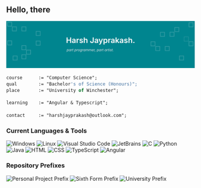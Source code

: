 ## Hello, there

![Banner](banner-2408.png)

```pas
course      := "Computer Science";
qual        := "Bachelor's of Science (Honours)";
place       := "University of Winchester";

learning    := "Angular & Typescript";

contact     := "harshjayprakash@outlook.com";
```

### Current Languages & Tools

![Windows](https://img.shields.io/badge/-Windows%20NT-00585f?logo=windows&logoColor=ffffff&style=flat-square)
![Linux](https://img.shields.io/badge/-Linux-00585f?logo=linux&logoColor=ffffff&style=flat-square)
![Visual Studio Code](https://img.shields.io/badge/-Visual%20Studio%20Code-00585f?logo=visual-studio-code&logoColor=ffffff&style=flat-square)
![JetBrains](https://img.shields.io/badge/-JetBrains-00585f?logo=jetbrains&logoColor=ffffff&style=flat-square)
![C](https://img.shields.io/badge/-C-00585f?logo=c&logoColor=ffffff&style=flat-square)
![Python](https://img.shields.io/badge/-Python-00585f?logo=python&logoColor=ffffff&style=flat-square)
![Java](https://img.shields.io/badge/-Java-00585f?logo=openjdk&logoColor=ffffff&style=flat-square)
![HTML](https://img.shields.io/badge/-HTML-00585f?logo=html5&logoColor=ffffff&style=flat-square)
![CSS](https://img.shields.io/badge/-CSS-00585f?logo=css3&logoColor=ffffff&style=flat-square)
![TypeScript](https://img.shields.io/badge/-Typescript-00585f?logo=typescript&logoColor=ffffff&style=flat-square)
![Angular](https://img.shields.io/badge/-Angular-00585f?logo=angular&logoColor=ffffff&style=flat-square)

### Repository Prefixes

![Personal Project Prefix](https://img.shields.io/badge/HX_-Personal%20Project-00585f?style=flat-square)
![Sixth Form Prefix](https://img.shields.io/badge/BPC_-Sixth%20Form-00585f?style=flat-square)
![University Prefix](https://img.shields.io/badge/UOW_-University-00585f?style=flat-square)
